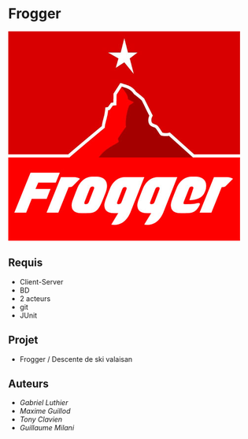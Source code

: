 # Frogger
![Logo Frogger](Logo/logo.jpg)

## Requis
- Client-Server
- BD
- 2 acteurs
- git
- JUnit

## Projet
- Frogger / Descente de ski valaisan

## Auteurs
- *Gabriel Luthier*
- *Maxime Guillod*
- *Tony Clavien*
- *Guillaume Milani*
